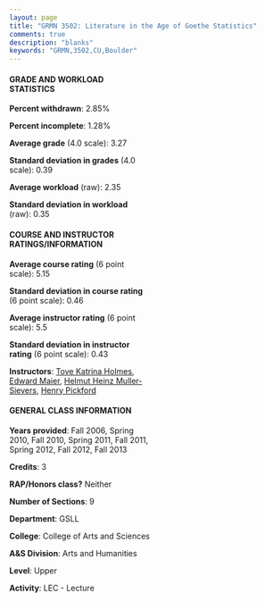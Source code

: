 ```yaml
---
layout: page
title: "GRMN 3502: Literature in the Age of Goethe Statistics"
comments: true
description: "blanks"
keywords: "GRMN,3502,CU,Boulder"
---
```

<head>
<script src="https://ajax.googleapis.com/ajax/libs/jquery/2.1.3/jquery.min.js"></script>
<script src="https://dl.dropboxusercontent.com/s/pc42nxpaw1ea4o9/highcharts.js?dl=0"></script>
<!-- <script src="../assets/js/highcharts.js"></script> -->
<style type="text/css">@font-face {
	font-family: "Bebas Neue";
	src: url(https://www.filehosting.org/file/details/544349/BebasNeue Regular.otf) format("opentype");
	}
	h1.Bebas { 
		font-family: "Bebas Neue", Verdana, Tahoma;
	}
</style>
</head>
<body>
	<div id="container" style="float: right; width: 45%; height: 88%; margin-left: 2.5%; margin-right: 2.5%;"></div>
	<script language="JavaScript">
		$(document).ready(function() {
		var chart = {type: 'column'};
		var title = {text: 'Grade Distribution'};
		var xAxis = {categories: ['A','B','C','D','F'],crosshair: true};
		var yAxis = {min: 0,title: {text: 'Percentage'}};
		var tooltip = {headerFormat: '<center><b><span style="font-size:20px">{point.key}</span></b></center>',
		               pointFormat: '<td style="padding:0"><b>{point.y:.1f}%</b></td>',
		               footerFormat: '</table>',shared: true,useHTML: true};
		var plotOptions = {column: {pointPadding: 0.0,borderWidth: 0}};  
		var credits = {enabled: false};var series= [{name: 'Percent',data: [44.84,42.93,9.54,0.6,2.1,]}];
		var json = {};
		json.chart = chart;
		json.title = title;
		json.tooltip = tooltip;
		json.xAxis = xAxis;
		json.yAxis = yAxis;  
		json.series = series;
		json.plotOptions = plotOptions;  
		json.credits = credits;
		$('#container').highcharts(json);
	});
	</script>
</body>
			   
#### GRADE AND WORKLOAD STATISTICS

**Percent withdrawn**: 2.85%

**Percent incomplete**: 1.28%

**Average grade** (4.0 scale): 3.27

**Standard deviation in grades** (4.0 scale): 0.39

**Average workload** (raw): 2.35

**Standard deviation in workload** (raw): 0.35

#### COURSE AND INSTRUCTOR RATINGS/INFORMATION

**Average course rating** (6 point scale): 5.15

**Standard deviation in course rating** (6 point scale): 0.46

**Average instructor rating** (6 point scale): 5.5

**Standard deviation in instructor rating** (6 point scale): 0.43

**Instructors**: <a href='../../instructors/Tove_Katrina_Holmes'>Tove Katrina Holmes</a>, <a href='../../instructors/Edward_Maier'>Edward Maier</a>, <a href='../../instructors/Helmut_Heinz_Muller-Sievers'>Helmut Heinz Muller-Sievers</a>, <a href='../../instructors/Henry_Pickford'>Henry Pickford</a>

#### GENERAL CLASS INFORMATION

**Years provided**: Fall 2006, Spring 2010, Fall 2010, Spring 2011, Fall 2011, Spring 2012, Fall 2012, Fall 2013

**Credits**: 3

**RAP/Honors class?** Neither

**Number of Sections**: 9

**Department**: GSLL

**College**: College of Arts and Sciences

**A&S Division**: Arts and Humanities

**Level**: Upper

**Activity**: LEC - Lecture
